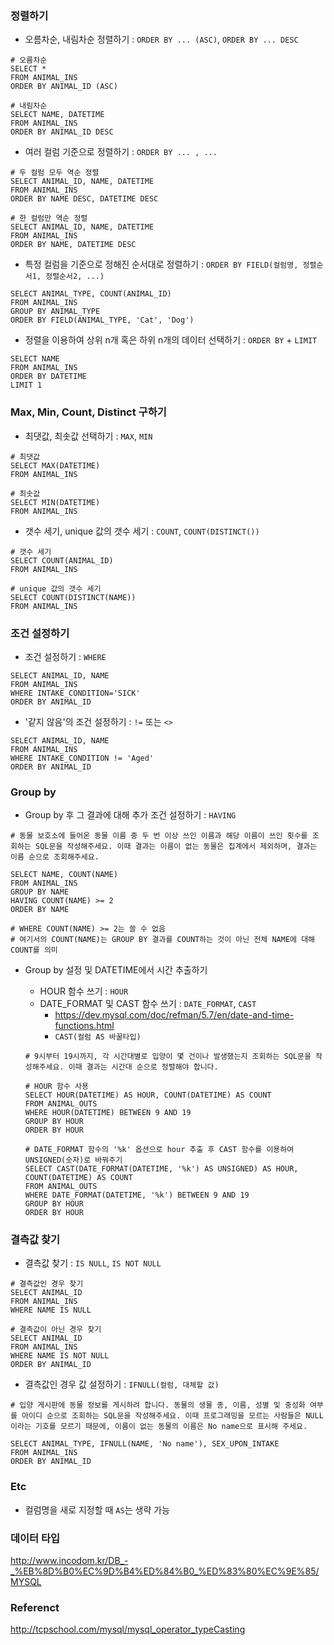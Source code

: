 ### 정렬하기

- 오름차순, 내림차순 정렬하기 : `ORDER BY ... (ASC)`, `ORDER BY ... DESC`

```
# 오름차순
SELECT *
FROM ANIMAL_INS
ORDER BY ANIMAL_ID (ASC)

# 내림차순
SELECT NAME, DATETIME
FROM ANIMAL_INS
ORDER BY ANIMAL_ID DESC
```

- 여러 컬럼 기준으로 정렬하기 : `ORDER BY ... , ...`

```
# 두 컬럼 모두 역순 정렬
SELECT ANIMAL_ID, NAME, DATETIME
FROM ANIMAL_INS
ORDER BY NAME DESC, DATETIME DESC

# 한 컬럼만 역순 정렬
SELECT ANIMAL_ID, NAME, DATETIME
FROM ANIMAL_INS
ORDER BY NAME, DATETIME DESC
```

- 특정 컬럼을 기준으로 정해진 순서대로 정렬하기 : `ORDER BY FIELD(컬럼명, 정렬순서1, 정렬순서2, ...)`

```
SELECT ANIMAL_TYPE, COUNT(ANIMAL_ID)
FROM ANIMAL_INS
GROUP BY ANIMAL_TYPE
ORDER BY FIELD(ANIMAL_TYPE, 'Cat', 'Dog')
```

- 정렬을 이용하여 상위 n개 혹은 하위 n개의 데이터 선택하기 : `ORDER BY` + `LIMIT`

```
SELECT NAME
FROM ANIMAL_INS
ORDER BY DATETIME
LIMIT 1
```

### Max, Min, Count, Distinct 구하기

- 최댓값, 최솟값 선택하기 : `MAX`, `MIN`

```
# 최댓값
SELECT MAX(DATETIME)
FROM ANIMAL_INS

# 최솟값
SELECT MIN(DATETIME)
FROM ANIMAL_INS
```

- 갯수 세기, unique 값의 갯수 세기 : `COUNT`, `COUNT(DISTINCT())`

```
# 갯수 세기
SELECT COUNT(ANIMAL_ID)
FROM ANIMAL_INS

# unique 값의 갯수 세기
SELECT COUNT(DISTINCT(NAME))
FROM ANIMAL_INS
```

### 조건 설정하기

- 조건 설정하기 : `WHERE`

```
SELECT ANIMAL_ID, NAME
FROM ANIMAL_INS
WHERE INTAKE_CONDITION='SICK'
ORDER BY ANIMAL_ID
```

- '같지 않음'의 조건 설정하기 : `!=` 또는 `<>`

```
SELECT ANIMAL_ID, NAME
FROM ANIMAL_INS
WHERE INTAKE_CONDITION != 'Aged'
ORDER BY ANIMAL_ID
```

### Group by

- Group by 후 그 결과에 대해 추가 조건 설정하기 : `HAVING`

```
# 동물 보호소에 들어온 동물 이름 중 두 번 이상 쓰인 이름과 해당 이름이 쓰인 횟수를 조회하는 SQL문을 작성해주세요. 이때 결과는 이름이 없는 동물은 집계에서 제외하며, 결과는 이름 순으로 조회해주세요.

SELECT NAME, COUNT(NAME)
FROM ANIMAL_INS
GROUP BY NAME
HAVING COUNT(NAME) >= 2
ORDER BY NAME

# WHERE COUNT(NAME) >= 2는 쓸 수 없음
# 여기서의 COUNT(NAME)는 GROUP BY 결과를 COUNT하는 것이 아닌 전체 NAME에 대해 COUNT를 의미
```

- Group by 설정 및 DATETIME에서 시간 추출하기

  - HOUR 함수 쓰기 : `HOUR`
  - DATE_FORMAT 및 CAST 함수 쓰기 : `DATE_FORMAT`, `CAST`
    - https://dev.mysql.com/doc/refman/5.7/en/date-and-time-functions.html
    - `CAST(컬럼 AS 바꿀타입)`

  ```
  # 9시부터 19시까지, 각 시간대별로 입양이 몇 건이나 발생했는지 조회하는 SQL문을 작성해주세요. 이때 결과는 시간대 순으로 정렬해야 합니다.

  # HOUR 함수 사용
  SELECT HOUR(DATETIME) AS HOUR, COUNT(DATETIME) AS COUNT
  FROM ANIMAL_OUTS
  WHERE HOUR(DATETIME) BETWEEN 9 AND 19
  GROUP BY HOUR
  ORDER BY HOUR

  # DATE_FORMAT 함수의 '%k' 옵션으로 hour 추출 후 CAST 함수를 이용하여 UNSIGNED(숫자)로 바꿔주기
  SELECT CAST(DATE_FORMAT(DATETIME, '%k') AS UNSIGNED) AS HOUR, COUNT(DATETIME) AS COUNT
  FROM ANIMAL_OUTS
  WHERE DATE_FORMAT(DATETIME, '%k') BETWEEN 9 AND 19
  GROUP BY HOUR
  ORDER BY HOUR
  ```

### 결측값 찾기

- 결측값 찾기 : `IS NULL`, `IS NOT NULL`

```
# 결측값인 경우 찾기
SELECT ANIMAL_ID
FROM ANIMAL_INS
WHERE NAME IS NULL

# 결측값이 아닌 경우 찾기
SELECT ANIMAL_ID
FROM ANIMAL_INS
WHERE NAME IS NOT NULL
ORDER BY ANIMAL_ID
```

- 결측값인 경우 값 설정하기 : `IFNULL(컬럼, 대체할 값)`

```
# 입양 게시판에 동물 정보를 게시하려 합니다. 동물의 생물 종, 이름, 성별 및 중성화 여부를 아이디 순으로 조회하는 SQL문을 작성해주세요. 이때 프로그래밍을 모르는 사람들은 NULL이라는 기호를 모르기 때문에, 이름이 없는 동물의 이름은 No name으로 표시해 주세요.

SELECT ANIMAL_TYPE, IFNULL(NAME, 'No name'), SEX_UPON_INTAKE
FROM ANIMAL_INS
ORDER BY ANIMAL_ID
```

### Etc

- 컬럼명을 새로 지정할 때 `AS`는 생략 가능

### 데이터 타입

http://www.incodom.kr/DB_-_%EB%8D%B0%EC%9D%B4%ED%84%B0_%ED%83%80%EC%9E%85/MYSQL

### Referenct

http://tcpschool.com/mysql/mysql_operator_typeCasting
